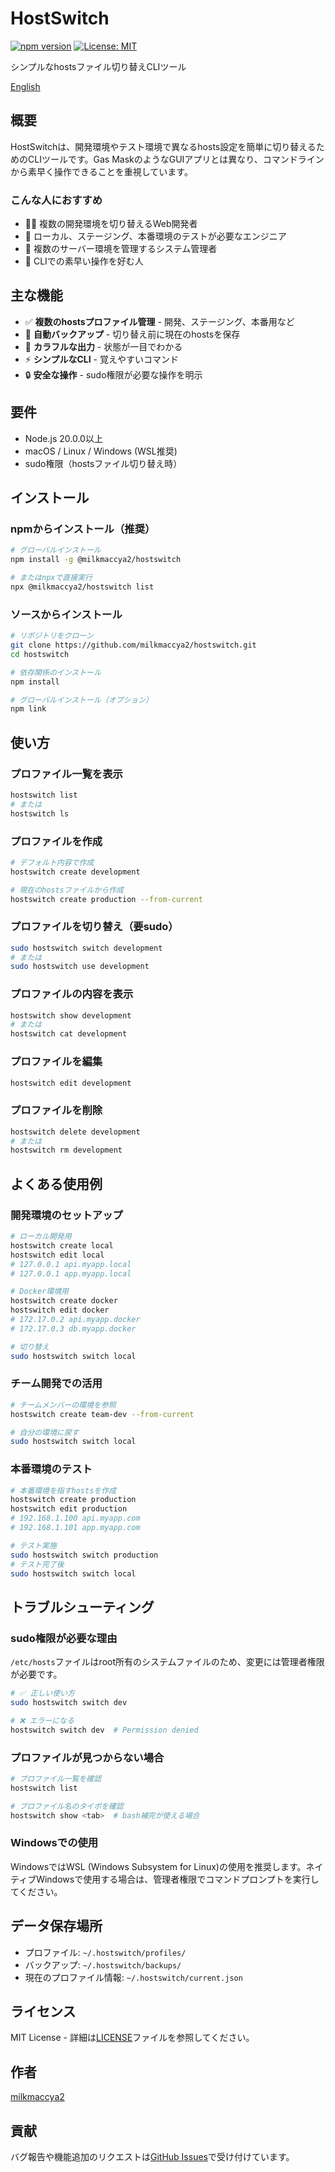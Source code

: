 # HostSwitch

[![npm version](https://badge.fury.io/js/@milkmaccya2%2Fhostswitch.svg)](https://www.npmjs.com/package/@milkmaccya2/hostswitch)
[![License: MIT](https://img.shields.io/badge/License-MIT-yellow.svg)](https://opensource.org/licenses/MIT)

シンプルなhostsファイル切り替えCLIツール

[English](README.md)

## 概要

HostSwitchは、開発環境やテスト環境で異なるhosts設定を簡単に切り替えるためのCLIツールです。Gas MaskのようなGUIアプリとは異なり、コマンドラインから素早く操作できることを重視しています。

### こんな人におすすめ

- 👨‍💻 複数の開発環境を切り替えるWeb開発者
- 🔧 ローカル、ステージング、本番環境のテストが必要なエンジニア
- 🏢 複数のサーバー環境を管理するシステム管理者
- 🚀 CLIでの素早い操作を好む人

## 主な機能

- ✅ **複数のhostsプロファイル管理** - 開発、ステージング、本番用など
- 💾 **自動バックアップ** - 切り替え前に現在のhostsを保存
- 🎨 **カラフルな出力** - 状態が一目でわかる
- ⚡ **シンプルなCLI** - 覚えやすいコマンド
- 🔒 **安全な操作** - sudo権限が必要な操作を明示

## 要件

- Node.js 20.0.0以上
- macOS / Linux / Windows (WSL推奨)
- sudo権限（hostsファイル切り替え時）

## インストール

### npmからインストール（推奨）
```bash
# グローバルインストール
npm install -g @milkmaccya2/hostswitch

# またはnpxで直接実行
npx @milkmaccya2/hostswitch list
```

### ソースからインストール
```bash
# リポジトリをクローン
git clone https://github.com/milkmaccya2/hostswitch.git
cd hostswitch

# 依存関係のインストール
npm install

# グローバルインストール（オプション）
npm link
```

## 使い方

### プロファイル一覧を表示
```bash
hostswitch list
# または
hostswitch ls
```

### プロファイルを作成
```bash
# デフォルト内容で作成
hostswitch create development

# 現在のhostsファイルから作成
hostswitch create production --from-current
```

### プロファイルを切り替え（要sudo）
```bash
sudo hostswitch switch development
# または
sudo hostswitch use development
```

### プロファイルの内容を表示
```bash
hostswitch show development
# または
hostswitch cat development
```

### プロファイルを編集
```bash
hostswitch edit development
```

### プロファイルを削除
```bash
hostswitch delete development
# または
hostswitch rm development
```

## よくある使用例

### 開発環境のセットアップ

```bash
# ローカル開発用
hostswitch create local
hostswitch edit local
# 127.0.0.1 api.myapp.local
# 127.0.0.1 app.myapp.local

# Docker環境用
hostswitch create docker
hostswitch edit docker
# 172.17.0.2 api.myapp.docker
# 172.17.0.3 db.myapp.docker

# 切り替え
sudo hostswitch switch local
```

### チーム開発での活用

```bash
# チームメンバーの環境を参照
hostswitch create team-dev --from-current

# 自分の環境に戻す
sudo hostswitch switch local
```

### 本番環境のテスト

```bash
# 本番環境を指すhostsを作成
hostswitch create production
hostswitch edit production
# 192.168.1.100 api.myapp.com
# 192.168.1.101 app.myapp.com

# テスト実施
sudo hostswitch switch production
# テスト完了後
sudo hostswitch switch local
```

## トラブルシューティング

### sudo権限が必要な理由

`/etc/hosts`ファイルはroot所有のシステムファイルのため、変更には管理者権限が必要です。

```bash
# ✅ 正しい使い方
sudo hostswitch switch dev

# ❌ エラーになる
hostswitch switch dev  # Permission denied
```

### プロファイルが見つからない場合

```bash
# プロファイル一覧を確認
hostswitch list

# プロファイル名のタイポを確認
hostswitch show <tab>  # bash補完が使える場合
```

### Windowsでの使用

WindowsではWSL (Windows Subsystem for Linux)の使用を推奨します。ネイティブWindowsで使用する場合は、管理者権限でコマンドプロンプトを実行してください。

## データ保存場所

- プロファイル: `~/.hostswitch/profiles/`
- バックアップ: `~/.hostswitch/backups/`
- 現在のプロファイル情報: `~/.hostswitch/current.json`

## ライセンス

MIT License - 詳細は[LICENSE](LICENSE)ファイルを参照してください。

## 作者

[milkmaccya2](https://github.com/milkmaccya2)

## 貢献

バグ報告や機能追加のリクエストは[GitHub Issues](https://github.com/milkmaccya2/hostswitch/issues)で受け付けています。